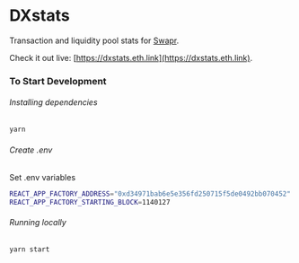 # DXstats

Transaction and liquidity pool stats for [Swapr](https://swapr.eth.link).

Check it out live: [https://dxstats.eth.link](https://dxstats.eth.link).

### To Start Development

###### Installing dependencies

```bash
yarn
```

###### Create .env

Set .env variables

```bash
REACT_APP_FACTORY_ADDRESS="0xd34971bab6e5e356fd250715f5de0492bb070452"
REACT_APP_FACTORY_STARTING_BLOCK=1140127
```

###### Running locally

```bash
yarn start
```

